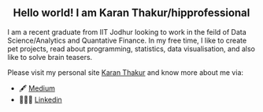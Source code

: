 
<h2 align="center">Hello world! I am Karan Thakur/hipprofessional </h2>

I am a recent graduate from IIT Jodhur looking to work in the feild of Data Science/Analytics and Quantative Finance. In my free time, 
I like to create pet projects, read about programming, statistics, data visualisation, and also like to solve brain teasers.



Please visit my personal site [Karan Thakur](https://karantha-kur.github.io/portfolio-karantha-kur/) and know more about me via:

- 🖋️ [Medium](https://medium.com/@kt.26karanthakur)
- 👩🏽‍💼 [Linkedin](https://www.linkedin.com/in/karan-thakur-profile/)


